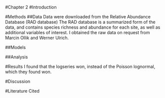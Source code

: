 #Chapter 2
#Introduction

#Methods
##Data
Data were downloaded from the Relative Abundance Database (RAD database) <!-- available through website --> The RAD database is a summarized form of the data, and contains species richness and abundance for each site, as well as additional variables of interest.  I obtained the raw data on request from Marcin Ollik and Werner Ulrich.

<!-- I used raw data, paper used S and N from the RAD database to fit models. -->



##Models
<!-- I used five models, they used three -->
<!--Continuous vs. discrete-->

##Analysis
<!-- I used maximum likelihood methods to fit the data, paper used Fortran code available through website. -->

#Results
I found that the logseries won, instead of the Poisson lognormal, which they found won.  

#Discussion

#Literature Cited
